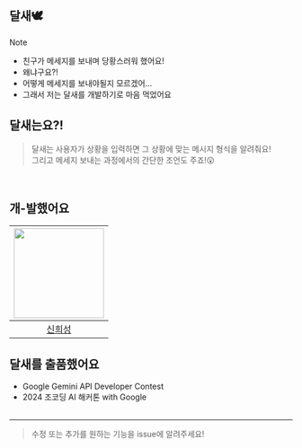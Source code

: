 ## 달새🕊
> [!NOTE]
> - 친구가 메세지를 보내며 당황스러워 했어요!
> - 왜냐구요?!
> - 어떻게 메세지를 보내야될지 모르겠어...
> - 그래서 저는 달새를 개발하기로 마음 먹었어요

## 달새는요?!
> 달새는 사용자가 상황을 입력하면 그 상황에 맞는 메시지 형식을 알려줘요! <br>
> 그리고 메세지 보내는 과정에서의 간단한 조언도 주죠!😲

<br>

## 개-발했어요
|<img src="https://avatars.githubusercontent.com/u/128358820?v=4" width="160">|
|:-:|
|[신희성](https://github.com/huise0ng)|


## 달새를 출품했어요
- Google Gemini API Developer Contest <br>
- 2024 조코딩 AI 해커톤 with Google
<br><br>

---
> 수정 또는 추가를 원하는 기능을 issue에 알려주세요!

